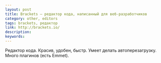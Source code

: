 ```yaml
---
layout: post
title: Brackets — редактор кода, написанный для веб-разработчиков
category: other, editors
tags: brackets, редактор
link: http://brackets.io/
description:
keywords:
---
```


<p>Редактор кода. Красив, удобен, быстр. Умеет делать автоперезагрузку. Много плагинов (есть Emmet).</p>
